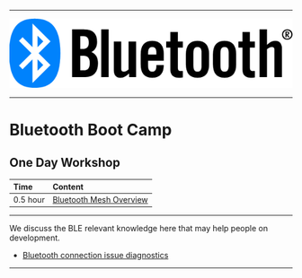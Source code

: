 ********
![bluetooth](files/bluetooth.png)
********

# Bluetooth Boot Camp

## One Day Workshop
| Time | Content |  
|:---- |:----|    
| 0.5 hour | [Bluetooth Mesh Overview](Bluetooth-Mesh-Overview)


********
We discuss the BLE relevant knowledge here that may help people on development.
* [Bluetooth connection issue diagnostics](Bluetooth-connection-issue-diagnostics)
********